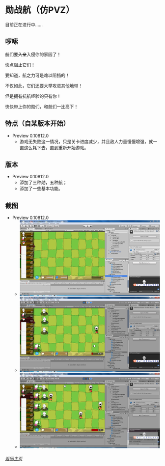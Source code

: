 # 勋战航（仿PVZ）

目前正在进行中……

## 啰嗦

航们要~~入亲~~入侵你的家园了！

快点阻止它们！

要知道，航之力可是难以阻挡的！

不仅如此，它们还要大举攻进其他地带！

但是拥有抗航经验的只有你！

快快带上你的勋们，和航们一比高下！

## 特点（自某版本开始）
- Preview 0.10812.0
  - 游戏无失败这一情况，只是关卡进度减少，并且敌人力量慢慢增强，就一直这么耗下去，直到重新开始游戏。

## 版本
- Preview 0.10812.0
  - 添加了三种勋，五种航；
  - 添加了一些基本功能。

## 截图
- Preview 0.10812.0
  - ![工程界面](projectXVSH00.PNG)
  - ![测试游玩1](projectXVSH01.PNG)
  - ![测试游玩2](projectXVSH02.PNG)

###### [返回主页](index.md)
